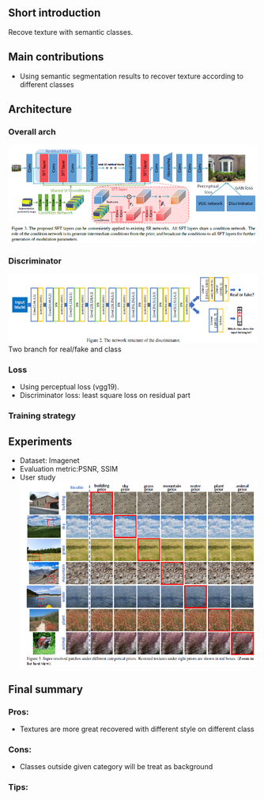 
## Short introduction
Recove texture with semantic classes.
## Main contributions
- Using semantic segmentation results to recover texture according to different classes
## Architecture
### Overall arch
![alt text](Arch.PNG)

### Discriminator
![alt text](Discri.PNG)
Two branch for real/fake and class

### Loss
- Using perceptual loss (vgg19).
- Discriminator loss: least square loss on residual part 

### Training strategy

## Experiments
- Dataset: Imagenet
- Evaluation metric:PSNR, SSIM
- User study
![alt text](experiment.PNG)

## Final summary
### Pros:
- Textures are more great recovered with different style on different class
### Cons:
- Classes outside given category will be treat as background
### Tips:


